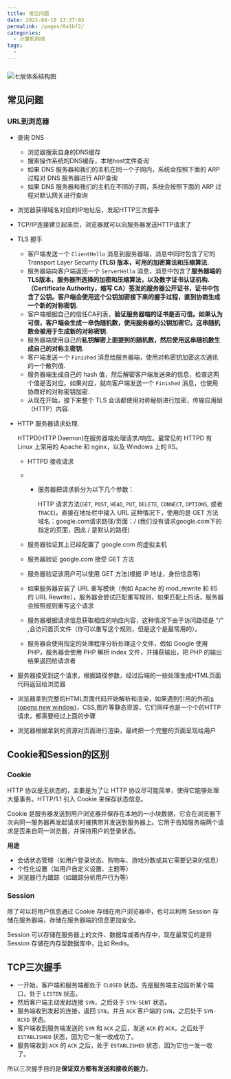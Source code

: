 ```yaml
---
title: 常见问题
date: 2021-04-10 13:37:03
permalink: /pages/0a1bf2/
categories:
  - 计算机网络
tags:
  - 
---
```

### 

![七层体系结构图](https://my-blog-to-use.oss-cn-beijing.aliyuncs.com/2019/7/七层体系结构图.png)





## 常见问题

### URL到浏览器

- 查询 DNS

  - 浏览器搜索自身的DNS缓存
  - 搜索操作系统的DNS缓存，本地host文件查询
  - 如果 DNS 服务器和我们的主机在同一个子网内，系统会按照下面的 ARP 过程对 DNS 服务器进行 ARP查询
  - 如果 DNS 服务器和我们的主机在不同的子网，系统会按照下面的 ARP 过程对默认网关进行查询

- 浏览器获得域名对应的IP地址后，发起HTTP三次握手

- TCP/IP连接建立起来后，浏览器就可以向服务器发送HTTP请求了

- TLS 握手

  - 客户端发送一个 `ClientHello` 消息到服务器端，消息中同时包含了它的 Transport Layer Security **(TLS) 版本，可用的加密算法和压缩算法.**
  - 服务器端向客户端返回一个 `ServerHello` 消息，消息中包含了**服务器端的TLS版本，服务器所选择的加密和压缩算法，以及数字证书认证机构.（Certificate Authority，缩写 CA）签发的服务器公开证书，证书中包含了公钥。客户端会使用这个公钥加密接下来的握手过程，直到协商生成一个新的对称密钥.**
  - 客户端根据自己的信任CA列表，**验证服务器端的证书是否可信。如果认为可信，客户端会生成一串伪随机数，使用服务器的公钥加密它。这串随机数会被用于生成新的对称密钥.**
  - 服务器端使用自己的**私钥解密上面提到的随机数，然后使用这串随机数生成自己的对称主密钥.**
  - 客户端发送一个 `Finished` 消息给服务器端，使用对称密钥加密这次通讯的一个散列值.
  - 服务器端生成自己的 hash 值，然后解密客户端发送来的信息，检查这两个值是否对应。如果对应，就向客户端发送一个 `Finished` 消息，也使用协商好的对称密钥加密.
  - 从现在开始，接下来整个 TLS 会话都使用对称秘钥进行加密，传输应用层（HTTP）内容.

- HTTP 服务器请求处理.

  HTTPD(HTTP Daemon)在服务器端处理请求/响应。最常见的 HTTPD 有 Linux 上常用的 Apache 和 nginx，以及 Windows 上的 IIS。

  - HTTPD 接收请求

  - - 服务器把请求拆分为以下几个参数：

      HTTP 请求方法(`GET`, `POST`, `HEAD`, `PUT`, `DELETE`, `CONNECT`, `OPTIONS`, 或者 `TRACE`)。直接在地址栏中输入 URL 这种情况下，使用的是 GET 方法域名：google.com请求路径/页面：/ (我们没有请求google.com下的指定的页面，因此 / 是默认的路径)

  - 服务器验证其上已经配置了 google.com 的虚拟主机

  - 服务器验证 google.com 接受 GET 方法

  - 服务器验证该用户可以使用 GET 方法(根据 IP 地址，身份信息等)

  - 如果服务器安装了 URL 重写模块（例如 Apache 的 mod_rewrite 和 IIS 的 URL Rewrite），服务器会尝试匹配重写规则，如果匹配上的话，服务器会按照规则重写这个请求

  - 服务器根据请求信息获取相应的响应内容，这种情况下由于访问路径是 "/" ,会访问首页文件（你可以重写这个规则，但是这个是最常用的）。

  - 服务器会使用指定的处理程序分析处理这个文件，假如 Google 使用 PHP，服务器会使用 PHP 解析 index 文件，并捕获输出，把 PHP 的输出结果返回给请求者

- 服务器接受到这个请求，根据路径参数，经过后端的一些处理生成HTML页面代码返回给浏览器

- 浏览器拿到完整的HTML页面代码开始解析和渲染，如果遇到引用的外部[js (opens new window)](http://lib.csdn.net/base/javascript)，CSS,图片等静态资源，它们同样也是一个个的HTTP请求，都需要经过上面的步骤

- 浏览器根据拿到的资源对页面进行渲染，最终把一个完整的页面呈现给用户

## Cookie和Session的区别

### Cookie

HTTP 协议是无状态的，主要是为了让 HTTP 协议尽可能简单，使得它能够处理大量事务。HTTP/1.1 引入 Cookie 来保存状态信息。

Cookie 是服务器发送到用户浏览器并保存在本地的一小块数据，它会在浏览器下次向同一服务器再发起请求时被携带并发送到服务器上。它用于告知服务端两个请求是否来自同一浏览器，并保持用户的登录状态。

**用途**

- 会话状态管理（如用户登录状态、购物车、游戏分数或其它需要记录的信息）
- 个性化设置（如用户自定义设置、主题等）
- 浏览器行为跟踪（如跟踪分析用户行为等）

### Session

除了可以将用户信息通过 Cookie 存储在用户浏览器中，也可以利用 Session 存储在服务器端，存储在服务器端的信息更加安全。

Session 可以存储在服务器上的文件、数据库或者内存中，现在最常见的是将 Session 存储在内存型数据库中，比如 Redis。

## TCP三次握手

- 一开始，客户端和服务端都处于 `CLOSED` 状态。先是服务端主动监听某个端口，处于 `LISTEN` 状态。
- 然后客户端主动发起连接 `SYN`，之后处于 `SYN-SENT` 状态。
- 服务端收到发起的连接，返回 `SYN`，并且 `ACK` 客户端的 `SYN`，之后处于 `SYN-RCVD` 状态。
- 客户端收到服务端发送的 `SYN` 和 `ACK` 之后，发送 `ACK` 的 `ACK`，之后处于 `ESTABLISHED` 状态，因为它一发一收成功了。
- 服务端收到 `ACK` 的 `ACK` 之后，处于 `ESTABLISHED` 状态，因为它也一发一收了。

所以三次握手目的是**保证双方都有发送和接收的能力**。

